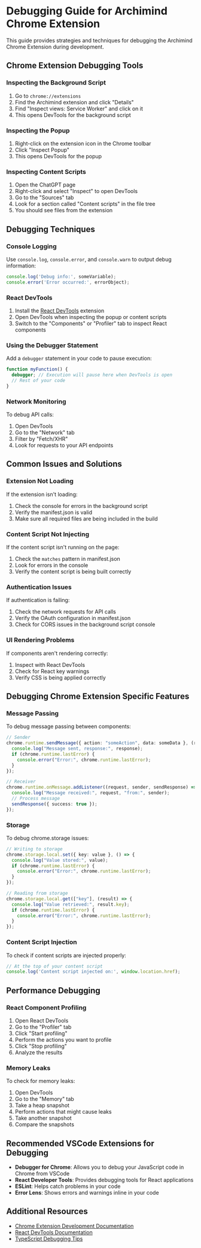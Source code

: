 # Debugging Guide for Archimind Chrome Extension

This guide provides strategies and techniques for debugging the Archimind Chrome Extension during development.

## Chrome Extension Debugging Tools

### Inspecting the Background Script

1. Go to `chrome://extensions`
2. Find the Archimind extension and click "Details"
3. Find "Inspect views: Service Worker" and click on it
4. This opens DevTools for the background script

### Inspecting the Popup

1. Right-click on the extension icon in the Chrome toolbar
2. Click "Inspect Popup"
3. This opens DevTools for the popup

### Inspecting Content Scripts

1. Open the ChatGPT page
2. Right-click and select "Inspect" to open DevTools
3. Go to the "Sources" tab
4. Look for a section called "Content scripts" in the file tree
5. You should see files from the extension

## Debugging Techniques

### Console Logging

Use `console.log`, `console.error`, and `console.warn` to output debug information:

```typescript
console.log('Debug info:', someVariable);
console.error('Error occurred:', errorObject);
```

### React DevTools

1. Install the [React DevTools](https://chrome.google.com/webstore/detail/react-developer-tools/fmkadmapgofadopljbjfkapdkoienihi) extension
2. Open DevTools when inspecting the popup or content scripts
3. Switch to the "Components" or "Profiler" tab to inspect React components

### Using the Debugger Statement

Add a `debugger` statement in your code to pause execution:

```typescript
function myFunction() {
  debugger; // Execution will pause here when DevTools is open
  // Rest of your code
}
```

### Network Monitoring

To debug API calls:

1. Open DevTools
2. Go to the "Network" tab
3. Filter by "Fetch/XHR"
4. Look for requests to your API endpoints

## Common Issues and Solutions

### Extension Not Loading

If the extension isn't loading:

1. Check the console for errors in the background script
2. Verify the manifest.json is valid
3. Make sure all required files are being included in the build

### Content Script Not Injecting

If the content script isn't running on the page:

1. Check the `matches` pattern in manifest.json
2. Look for errors in the console
3. Verify the content script is being built correctly

### Authentication Issues

If authentication is failing:

1. Check the network requests for API calls
2. Verify the OAuth configuration in manifest.json
3. Check for CORS issues in the background script console

### UI Rendering Problems

If components aren't rendering correctly:

1. Inspect with React DevTools
2. Check for React key warnings
3. Verify CSS is being applied correctly

## Debugging Chrome Extension Specific Features

### Message Passing

To debug message passing between components:

```typescript
// Sender
chrome.runtime.sendMessage({ action: "someAction", data: someData }, (response) => {
  console.log("Message sent, response:", response);
  if (chrome.runtime.lastError) {
    console.error("Error:", chrome.runtime.lastError);
  }
});

// Receiver
chrome.runtime.onMessage.addListener((request, sender, sendResponse) => {
  console.log("Message received:", request, "from:", sender);
  // Process message
  sendResponse({ success: true });
});
```

### Storage

To debug chrome.storage issues:

```typescript
// Writing to storage
chrome.storage.local.set({ key: value }, () => {
  console.log("Value stored:", value);
  if (chrome.runtime.lastError) {
    console.error("Error:", chrome.runtime.lastError);
  }
});

// Reading from storage
chrome.storage.local.get(["key"], (result) => {
  console.log("Value retrieved:", result.key);
  if (chrome.runtime.lastError) {
    console.error("Error:", chrome.runtime.lastError);
  }
});
```

### Content Script Injection

To check if content scripts are injected properly:

```typescript
// At the top of your content script
console.log('Content script injected on:', window.location.href);
```

## Performance Debugging

### React Component Profiling

1. Open React DevTools
2. Go to the "Profiler" tab
3. Click "Start profiling"
4. Perform the actions you want to profile
5. Click "Stop profiling"
6. Analyze the results

### Memory Leaks

To check for memory leaks:

1. Open DevTools
2. Go to the "Memory" tab
3. Take a heap snapshot
4. Perform actions that might cause leaks
5. Take another snapshot
6. Compare the snapshots

## Recommended VSCode Extensions for Debugging

- **Debugger for Chrome**: Allows you to debug your JavaScript code in Chrome from VSCode
- **React Developer Tools**: Provides debugging tools for React applications
- **ESLint**: Helps catch problems in your code
- **Error Lens**: Shows errors and warnings inline in your code

## Additional Resources

- [Chrome Extension Development Documentation](https://developer.chrome.com/docs/extensions/mv3/)
- [React DevTools Documentation](https://react.dev/learn/react-developer-tools)
- [TypeScript Debugging Tips](https://code.visualstudio.com/docs/typescript/typescript-debugging)